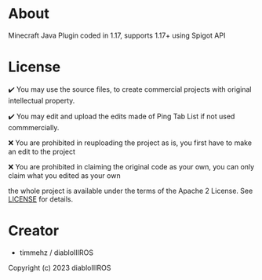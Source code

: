 # About

Minecraft Java Plugin coded in 1.17, supports 1.17+ using Spigot API

# License
✔️ You may use the source files, to create commercial projects with original intellectual property.

✔️ You may edit and upload the edits made of Ping Tab List if not used commmercially.

❌ You are prohibited in reuploading the project as is, you first have to make an edit to the project

❌ You are prohibited in claiming the original code as your own, you can only claim what you edited as your own

the whole project is available under the terms of the Apache 2 License. See [LICENSE](https://github.com/timmehz/ping_tablist/blob/main/LICENSE) for details.

# Creator
  - timmehz  /  diabloIIIROS

Copyright (c) 2023 diabloIIIROS
